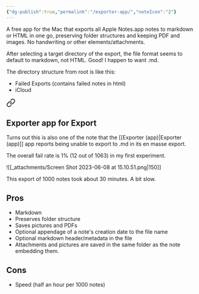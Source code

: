 ```yaml
---
{"dg-publish":true,"permalink":"/exporter-app/","noteIcon":"2"}
---
```


A free app for the Mac that exports all Apple Notes.app notes to markdown or HTML in one go, preserving folder structures and keeping PDF and images. No handwriting or other elements/attachments.

After selecting a target directory of the export, the file format seems to default to markdown, not HTML. Good! I happen to want .md.

The directory structure from root is like this:
- Failed Exports (contains failed notes in html)
- iCloud


<div class="transclusion internal-embed is-loaded"><a class="markdown-embed-link" href="/apple-notes-disinteroperability/#exporter-app-for-export" aria-label="Open link"><svg xmlns="http://www.w3.org/2000/svg" width="24" height="24" viewBox="0 0 24 24" fill="none" stroke="currentColor" stroke-width="2" stroke-linecap="round" stroke-linejoin="round" class="svg-icon lucide-link"><path d="M10 13a5 5 0 0 0 7.54.54l3-3a5 5 0 0 0-7.07-7.07l-1.72 1.71"></path><path d="M14 11a5 5 0 0 0-7.54-.54l-3 3a5 5 0 0 0 7.07 7.07l1.71-1.71"></path></svg></a><div class="markdown-embed">



## Exporter app for Export

Turns out this is also one of the note that the [[Exporter (app)\|Exporter (app)]] app reports being unable to export to .md in its en masse export.

The overall fail rate is 1% (12 out of 1063) in my first experiment.

![[_attachments/Screen Shot 2023-06-08 at 15.10.51.png\|150]]

This export of 1000 notes took about 30 minutes. A bit slow.


</div></div>


## Pros
- Markdown
- Preserves folder structure
- Saves pictures and PDFs
- Optional appendage of a note's creation date to the file name
- Optional markdown header/metadata in the file
- Attachments and pictures are saved in the same folder as the note embedding them.

## Cons
- Speed (half an hour per 1000 notes)